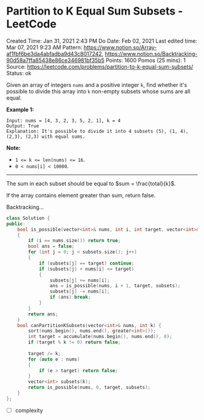 # Partition to K Equal Sum Subsets - LeetCode

Created Time: Jan 31, 2021 2:43 PM
Do Date: Feb 02, 2021
Last edited time: Mar 07, 2021 9:23 AM
Pattern: https://www.notion.so/Array-af1fbf6be3da4abfadba9d43c8017242, https://www.notion.so/Backtracking-90d58a7ffa85438e86ce346981bf35b5
Points: 1600
Pomos (25 mins): 1
Source: https://leetcode.com/problems/partition-to-k-equal-sum-subsets/
Status: ok

Given an array of integers `nums` and a positive integer `k`, find whether it's possible to divide this array into `k` non-empty subsets whose sums are all equal.

**Example 1:**

```
Input: nums = [4, 3, 2, 3, 5, 2, 1], k = 4
Output: True
Explanation: It's possible to divide it into 4 subsets (5), (1, 4), (2,3), (2,3) with equal sums.
```

**Note:**

- `1 <= k <= len(nums) <= 16`.
- `0 < nums[i] < 10000`.

---

The sum in each subset should be equal to $sum = \frac{total}{k}$.

If the array contains element greater than sum, return false. 

Backtracking...

```cpp
class Solution {
public:
    bool is_possible(vector<int>& nums, int i, int target, vector<int>& subsets)
    {
        if (i == nums.size()) return true; 
        bool ans = false; 
        for (int j = 0; j < subsets.size(); j++)
        {
            if (subsets[j] == target) continue; 
            if (subsets[j] + nums[i] <= target)
            {
                subsets[j] += nums[i]; 
                ans = is_possible(nums, i + 1, target, subsets); 
                subsets[j] -= nums[i];
                if (ans) break; 
            }
        }
        return ans; 
    }
    bool canPartitionKSubsets(vector<int>& nums, int k) {
        sort(nums.begin(), nums.end(), greater<int>());
        int target = accumulate(nums.begin(), nums.end(), 0);
        if (target % k != 0) return false; 
        
        target /= k; 
        for (auto e : nums)
        {
            if (e > target) return false;
        }
        vector<int> subsets(k);
        return is_possible(nums, 0, target, subsets); 
    }
};
```

- [ ]  complexity